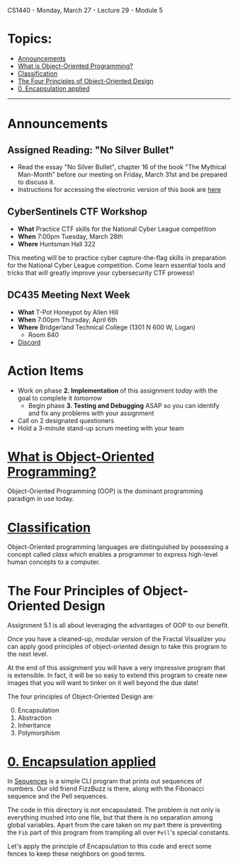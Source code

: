 CS1440 - Monday, March 27 - Lecture 29 - Module 5

# Topics:
* [Announcements](#announcements)
* [What is Object-Oriented Programming?](#what-is-object-oriented-programming)
* [Classification](#classification)
* [The Four Principles of Object-Oriented Design](#the-four-principles-of-object-oriented-design)
* [0. Encapsulation applied](#0-encapsulation-applied)


------------------------------------------------------------
# Announcements

## Assigned Reading: "No Silver Bullet"

*   Read the essay "No Silver Bullet", chapter 16 of the book "The Mythical Man-Month" before our meeting on Friday, March 31st and be prepared to discuss it.
*   Instructions for accessing the electronic version of this book are [here](../../Required_Reading_Schedule.md#accessing-the-mythical-man-month-for-free-through-the-usu-library)


## CyberSentinels CTF Workshop

*   **What**  Practice CTF skills for the National Cyber League competition
*   **When**  7:00pm Tuesday, March 28th
*   **Where** Huntsman Hall 322

This meeting will be to practice cyber capture-the-flag skills in preparation for the National Cyber League competition. Come learn essential tools and tricks that will greatly improve your cybersecurity CTF prowess!


## DC435 Meeting Next Week

*   **What**  T-Pot Honeypot by Allen Hill
*   **When**  7:00pm Thursday, April 6th
*   **Where** Bridgerland Technical College (1301 N 600 W, Logan)
    *   Room 840
*   [Discord](https://discord.dc435.org/)


# Action Items

*   Work on phase **2. Implementation** of this assignment *today* with the goal to complete it *tomorrow*
    *   Begin phase **3. Testing and Debugging** ASAP so you can identify and fix any problems with your assignment
*	Call on 2 designated questioners
*	Hold a 3-minute stand-up scrum meeting with your team



# [What is Object-Oriented Programming?](../Four_Principles_of_OO_Design.md#what-is-object-oriented-programming)

Object-Oriented Programming (OOP) is the dominant programming paradigm in use today.



# [Classification](../Four_Principles_of_OO_Design.md#Classification)

Object-Oriented programming languages are distinguished by possessing a concept
called _class_ which enables a programmer to express high-level human concepts
to a computer.



# The Four Principles of Object-Oriented Design

Assignment 5.1 is all about leveraging the advantages of OOP to our benefit.

Once you have a cleaned-up, modular version of the Fractal Visualizer you can
apply good principles of object-oriented design to take this program to the
next level.

At the end of this assignment you will have a very impressive program that is
extensible.  In fact, it will be so easy to extend this program to create new
images that you will want to tinker on it well beyond the due date!

The four principles of Object-Oriented Design are:

0. Encapsulation
1. Abstraction
2. Inheritance
3. Polymorphism



# [0. Encapsulation applied](../Four_Principles_of_OO_Design.md#0-encapsulation)

In [Sequences](./Sequences/) is a simple CLI program that prints out sequences
of numbers.  Our old friend FizzBuzz is there, along with the Fibonacci
sequence and the Pell sequences.

The code in this directory is not encapsulated.  The problem is not only is
everything mushed into one file, but that there is no separation among global
variables.  Apart from the care taken on my part there is preventing the `Fib`
part of this program from trampling all over `Pell`'s special constants.

Let's apply the principle of Encapsulation to this code and erect some fences
to keep these neighbors on good terms.



